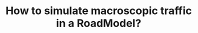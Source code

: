 ---
title: How to simulate macroscopic traffic in a RoadModel?
keywords: [simple]
sidebar: learn_sidebar
toc: false
permalink: /learn/tutorials/traffic/
---